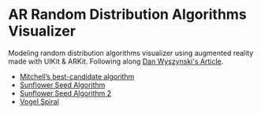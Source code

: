 # AR Random Distribution Algorithms Visualizer

Modeling random distribution algorithms visualizer using augmented reality made with UIKit & ARKit. Following along [Dan Wyszynski's Article](https://medium.com/@AbovegroundDan/visualizing-random-distribution-algorithms-in-swift-and-arkit-4e05f502755b).

- [Mitchell’s best-candidate algorithm](https://bost.ocks.org/mike/algorithms/#sampling)
- [Sunflower Seed Algorithm](https://thatsmaths.com/2014/06/05/sunflowers-and-fibonacci-models-of-efficiency/)
- [Sunflower Seed Algorithm 2](https://www.popmath.org.uk/rpamaths/rpampages/sunflower.html)
- [Vogel Spiral](https://www.codeproject.com/Articles/1221341/The-Vogel-Spiral-Phenomenon)

